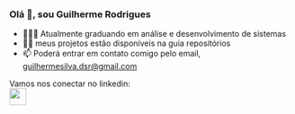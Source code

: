 
<!--
**Guilherme-dsr/Guilherme-dsr** is a ✨ _special_ ✨ repository because its `README.md` (this file) appears on your GitHub profile.

Here are some ideas to get you started:

- 🔭 I’m currently working on ...
- 🌱 I’m currently learning ...
- 👯 I’m looking to collaborate on ...
- 🤔 I’m looking for help with ...
- 💬 Ask me about ...
- 📫 How to reach me: ...
- 😄 Pronouns: ...
- ⚡ Fun fact: ...
-->

### Olá 👋, sou Guilherme Rodrigues

- 👨🏻‍🎓 Atualmente graduando em análise e desenvolvimento de sistemas
- 👨‍💻 meus projetos estão disponíveis na guia repositórios
- 📫 Poderá entrar em contato comigo pelo email, guilhermesilva.dsr@gmail.com

Vamos nos conectar no linkedin:<br>
<a href="https://www.linkedin.com/in/guilherme-dsr/" target="_blank"><img align="left" width="30" height="30" src="https://cdn-icons-png.flaticon.com/512/174/174857.png"></a>


